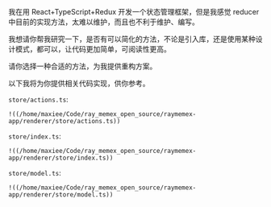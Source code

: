 我在用 React+TypeScript+Redux 开发一个状态管理框架，但是我感觉 reducer 中目前的实现方法，太难以维护，而且也不利于维护、编写。

我想请你帮我研究一下，是否有可以简化的方法，不论是引入库，还是使用某种设计模式，都可以，让代码更加简单，可阅读性更高。

请你选择一种合适的方法，为我提供重构方案。

以下我将为你提供相关代码实现，供你参考。

`store/actions.ts`:

```
!((/home/maxiee/Code/ray_memex_open_source/raymemex-app/renderer/store/actions.ts))
```

`store/index.ts`:

```
!((/home/maxiee/Code/ray_memex_open_source/raymemex-app/renderer/store/index.ts))
```

`store/model.ts`:

```
!((/home/maxiee/Code/ray_memex_open_source/raymemex-app/renderer/store/model.ts))
```